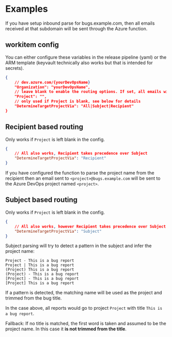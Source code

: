 # Examples

If you have setup inbound parse for bugs.example.com, then all emails received at that subdomain will be sent through the Azure function.

## workitem config

You can either configure these variables in the release pipeline (yaml) or the ARM template (keyvault technically also works but that is intended for secrets).

``` json
{
    // dev.azure.com/{yourDevOpsName}
    "Organization": "yourDevOpsName",
    // leave blank to enable the routing options. If set, all emails will sent to this project
    "Project": "",
    // only used if Project is blank, see below for details
    "DetermineTargetProjectVia": "All|Subject|Recipient"
}
```

## Recipient based routing

Only works if `Project` is left blank in the config.

``` json
{
    // All also works, Recipient takes precedence over Subject
    "DetermineTargetProjectVia": "Recipient"
}
```

If you have configured the function to parse the project name from the recipient then an email sent to `<project>@bugs.example.com` will be sent to the Azure DevOps project named `<project>`.

## Subject based routing

Only works if `Project` is left blank in the config.

``` json
{
    // All also works, however Recipient takes precedence over Subject
    "DetermineTargetProjectVia": "Subject"
}
```

Subject parsing will try to detect a pattern in the subject and infer the project name:

```
Project - This is a bug report
Project | This is a bug report
(Project) This is a bug report
(Project) - This is a bug report
[Project] - This is a bug report
[Project] This is a bug report
```

If a pattern is detected, the matching name will be used as the project and trimmed from the bug title.

In the case above, all reports would go to project `Project` with title `This is a bug report`.

Fallback: If no title is matched, the first word is taken and assumed to be the project name. In this case it **is not trimmed from the title**.
